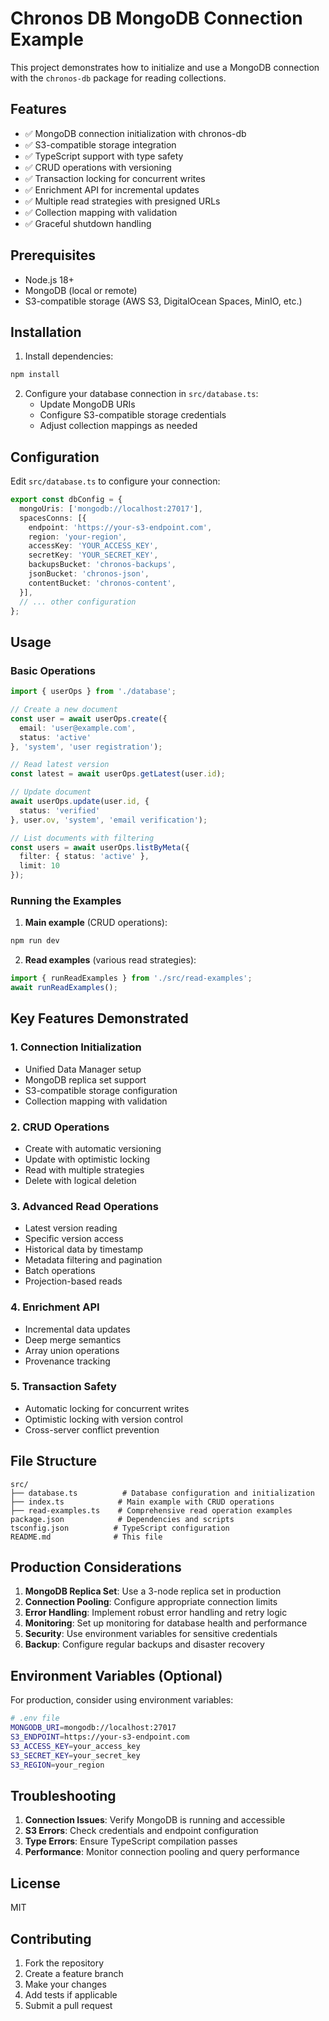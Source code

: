 # Chronos DB MongoDB Connection Example

This project demonstrates how to initialize and use a MongoDB connection with the `chronos-db` package for reading collections.

## Features

- ✅ MongoDB connection initialization with chronos-db
- ✅ S3-compatible storage integration
- ✅ TypeScript support with type safety
- ✅ CRUD operations with versioning
- ✅ Transaction locking for concurrent writes
- ✅ Enrichment API for incremental updates
- ✅ Multiple read strategies with presigned URLs
- ✅ Collection mapping with validation
- ✅ Graceful shutdown handling

## Prerequisites

- Node.js 18+ 
- MongoDB (local or remote)
- S3-compatible storage (AWS S3, DigitalOcean Spaces, MinIO, etc.)

## Installation

1. Install dependencies:
```bash
npm install
```

2. Configure your database connection in `src/database.ts`:
   - Update MongoDB URIs
   - Configure S3-compatible storage credentials
   - Adjust collection mappings as needed

## Configuration

Edit `src/database.ts` to configure your connection:

```typescript
export const dbConfig = {
  mongoUris: ['mongodb://localhost:27017'],
  spacesConns: [{
    endpoint: 'https://your-s3-endpoint.com',
    region: 'your-region',
    accessKey: 'YOUR_ACCESS_KEY',
    secretKey: 'YOUR_SECRET_KEY',
    backupsBucket: 'chronos-backups',
    jsonBucket: 'chronos-json',
    contentBucket: 'chronos-content',
  }],
  // ... other configuration
};
```

## Usage

### Basic Operations

```typescript
import { userOps } from './database';

// Create a new document
const user = await userOps.create({
  email: 'user@example.com',
  status: 'active'
}, 'system', 'user registration');

// Read latest version
const latest = await userOps.getLatest(user.id);

// Update document
await userOps.update(user.id, {
  status: 'verified'
}, user.ov, 'system', 'email verification');

// List documents with filtering
const users = await userOps.listByMeta({
  filter: { status: 'active' },
  limit: 10
});
```

### Running the Examples

1. **Main example** (CRUD operations):
```bash
npm run dev
```

2. **Read examples** (various read strategies):
```typescript
import { runReadExamples } from './src/read-examples';
await runReadExamples();
```

## Key Features Demonstrated

### 1. Connection Initialization
- Unified Data Manager setup
- MongoDB replica set support
- S3-compatible storage configuration
- Collection mapping with validation

### 2. CRUD Operations
- Create with automatic versioning
- Update with optimistic locking
- Read with multiple strategies
- Delete with logical deletion

### 3. Advanced Read Operations
- Latest version reading
- Specific version access
- Historical data by timestamp
- Metadata filtering and pagination
- Batch operations
- Projection-based reads

### 4. Enrichment API
- Incremental data updates
- Deep merge semantics
- Array union operations
- Provenance tracking

### 5. Transaction Safety
- Automatic locking for concurrent writes
- Optimistic locking with version control
- Cross-server conflict prevention

## File Structure

```
src/
├── database.ts          # Database configuration and initialization
├── index.ts            # Main example with CRUD operations
├── read-examples.ts    # Comprehensive read operation examples
package.json            # Dependencies and scripts
tsconfig.json          # TypeScript configuration
README.md              # This file
```

## Production Considerations

1. **MongoDB Replica Set**: Use a 3-node replica set in production
2. **Connection Pooling**: Configure appropriate connection limits
3. **Error Handling**: Implement robust error handling and retry logic
4. **Monitoring**: Set up monitoring for database health and performance
5. **Security**: Use environment variables for sensitive credentials
6. **Backup**: Configure regular backups and disaster recovery

## Environment Variables (Optional)

For production, consider using environment variables:

```bash
# .env file
MONGODB_URI=mongodb://localhost:27017
S3_ENDPOINT=https://your-s3-endpoint.com
S3_ACCESS_KEY=your_access_key
S3_SECRET_KEY=your_secret_key
S3_REGION=your_region
```

## Troubleshooting

1. **Connection Issues**: Verify MongoDB is running and accessible
2. **S3 Errors**: Check credentials and endpoint configuration
3. **Type Errors**: Ensure TypeScript compilation passes
4. **Performance**: Monitor connection pooling and query performance

## License

MIT

## Contributing

1. Fork the repository
2. Create a feature branch
3. Make your changes
4. Add tests if applicable
5. Submit a pull request
